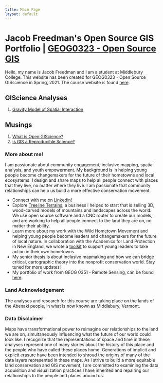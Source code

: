 ```yaml
---
title: Main Page
layout: default
---
```


# Jacob Freedman's Open Source GIS Portfolio | [GEOG0323 - Open Source GIS](https://gis4dev.github.io/)
Hello, my name is Jacob Freedman and I am a student at Middlebury College. This website has been created for GEOG0323 - Open Source GISscience in Spring, 2021.
The course website is found [here](https://gis4dev.github.io).

## GIScience Analyses

1. [Gravity Model of Spatial Interaction](gravity/gravity.md)

## Musings

1. [What is Open GIScience?](musings/open-source.md)
2. [Is GIS a Reproducible Science?](musings/gis-as-reproducible-science.md)

### More about me!

I am passionate about community engagement, inclusive mapping, spatial analysis, and youth empowerment. My background is in helping young people become changemakers for the future of their hometowns and local ecosystems. I design and share maps to help all people connect with places that they live, no matter where they live. I am passionate that community relationships can help us build a more effective conservation movement. 

- Connect with me on [Linkedin](https://www.linkedin.com/in/jacob-freedman-124b41201/)!
- Explore [Treeline Terrains](https://www.treelineterrains.com/), a business I helped to start that is selling 3D, wood-carved models of mountains and landscapes across the world. We use open source software and a CNC router to create our models, and are working to help all people connect to the land they are on, no matter their ability.
- Learn more about my work with the [Wild Hometown Movement](http://www.wildhometown.org/) and helping young people become leaders and changemakers for the future of local nature. In collaboration with the Academics for Land Protection in New England, we wrote a [toolkit](https://www.wildlandsandwoodlands.org/toolkit-for-student-leaders) to support young leaders to take action in their own hometowns. 
- My senior thesis is about inclusive mapmaking and how we can bridge critical, cartographic theory into the nonprofit conservation world. Stay tuned for more updates!
- My portfolio of work from GEOG 0351 - Remote Sensing, can be found [here](https://sites.middlebury.edu/geog351jafreedman/).


### Land Acknowledgement
The analyses and research for this course are taking place on the lands of the Abenaki people, in what is now known as Middlebury, Vermont.

### Data Disclaimer
Maps have transformational power to reimagine our relationships to the land we are on, simultaneously influencing what the future of our world could look like. I recognize that the representations of space and time in these analyses represent one of many stories about the history of this place and the people who have called these places home. Generations of implicit and explicit erasure have been intended to shroud the origins of many of the data layers represented in these maps. As I strive to build a more equitable land conservation and GIS movement, I are committed to examining the data acquisition and visualization practices I have inherited and repairing our relationships to the people and places around us. 
